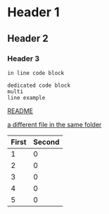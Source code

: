 # Header 1

## Header 2

### Header 3

` in line code block `

```
dedicated code block
multi
line example
```

[README](../README.md)

[a different file in the same folder](./another_file.md)

| First | Second |
|---|---|
| 1 | 0 |
| 2 | 0 |
| 3 | 0 |
| 4 | 0 |
| 5 | 0 |
